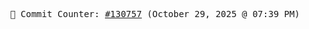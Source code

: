 <p align="center">
    <samp>
        📮 Commit Counter: <a href="https://github.com/Javascript-void0/Javascript-void0/commits/main">#130757</a> (October 29, 2025 @ 07:39 PM)
    </samp>
</p>
